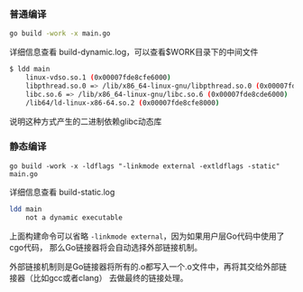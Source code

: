 ### 普通编译
```bash
go build -work -x main.go
```
详细信息查看 build-dynamic.log，可以查看$WORK目录下的中间文件

```bash
$ ldd main
	linux-vdso.so.1 (0x00007fde8cfe6000)
	libpthread.so.0 => /lib/x86_64-linux-gnu/libpthread.so.0 (0x00007fde8cfba000)
	libc.so.6 => /lib/x86_64-linux-gnu/libc.so.6 (0x00007fde8cde6000)
	/lib64/ld-linux-x86-64.so.2 (0x00007fde8cfe8000)
```
说明这种方式产生的二进制依赖glibc动态库

### 静态编译
```
go build -work -x -ldflags "-linkmode external -extldflags -static" main.go
```
详细信息查看 build-static.log

```bash
ldd main
	not a dynamic executable
```

上面构建命令可以省略 `-linkmode external`，因为如果用户层Go代码中使用了cgo代码，
那么Go链接器将会自动选择外部链接机制。

外部链接机制则是Go链接器将所有的.o都写入一个.o文件中，再将其交给外部链接器（比如gcc或者clang）
去做最终的链接处理。